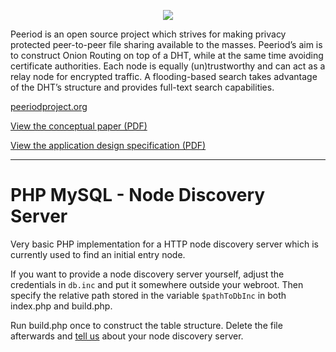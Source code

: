 <p align="center">
<a href="https://peeriodproject.github.io"><img src="https://peeriodproject.github.io/dl/peeriod-img.png" /></a>
</p>

Peeriod is an open source project which strives for making privacy protected peer-to-peer file sharing available to the masses.
Peeriod’s aim is to construct Onion Routing on top of a DHT, while at the same time avoiding certificate authorities. Each node is equally (un)trustworthy and can act as a relay node for encrypted traffic. A flooding-based search takes advantage of the DHT’s structure and provides full-text search capabilities.

[peeriodproject.org](http://peeriodproject.org)

[View the conceptual paper (PDF)](https://peeriodproject.github.io/dl/Peeriod_Anonymous_decentralized_network.pdf)

[View the application design specification (PDF)](https://peeriodproject.github.io/dl/Peeriod_Anonymous_decentralized_network.pdf)

---

# PHP MySQL - Node Discovery Server

Very basic PHP implementation for a HTTP node discovery server which is currently used to find an initial entry node.

If you want to provide a node discovery server yourself, adjust the credentials in `db.inc` and put it somewhere outside your webroot. Then specify the relative path stored in the variable `$pathToDbInc` in both index.php and build.php.

Run build.php once to construct the table structure. Delete the file afterwards and [tell us](https://peeriodproject.github.io/contact) about your node discovery server.
